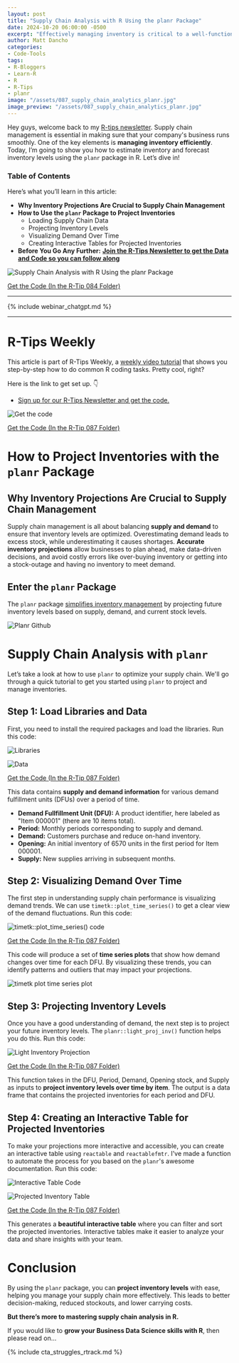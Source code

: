 ```yaml
---
layout: post
title: "Supply Chain Analysis with R Using the planr Package"
date: 2024-10-20 06:00:00 -0500
excerpt: "Effectively managing inventory is critical to a well-functioning supply chain. Learn how to project inventories using the planr package in R to optimize your supply chain operations."
author: Matt Dancho
categories:
- Code-Tools
tags:
- R-Bloggers
- Learn-R
- R
- R-Tips
- planr
image: "/assets/087_supply_chain_analytics_planr.jpg"
image_preview: "/assets/087_supply_chain_analytics_planr.jpg"
---
```


Hey guys, welcome back to my [R-tips newsletter](https://learn.business-science.io/r-tips-newsletter?el=website). Supply chain management is essential in making sure that your company's business runs smoothly. One of the key elements is **managing inventory efficiently**. Today, I’m going to show you how to estimate inventory and forecast inventory levels using the `planr` package in R. Let’s dive in!

### Table of Contents

Here’s what you’ll learn in this article:

- **Why Inventory Projections Are Crucial to Supply Chain Management**
- **How to Use the `planr` Package to Project Inventories**
    - Loading Supply Chain Data
    - Projecting Inventory Levels
    - Visualizing Demand Over Time
    - Creating Interactive Tables for Projected Inventories
- **Before You Go Any Further:** **[Join the R-Tips Newsletter to get the Data and Code so you can follow along](https://learn.business-science.io/r-tips-newsletter?el=website)** 

![Supply Chain Analysis with R Using the planr Package](/assets/087_supply_chain_analytics_planr.jpg)

<p class="text-center date"><a href="https://learn.business-science.io/r-tips-newsletter?el=website" target="_blank">Get the Code (In the R-Tip 084 Folder)</a></p>

---

{% include webinar_chatgpt.md %}

---

# R-Tips Weekly

This article is part of R-Tips Weekly, a <a href="https://learn.business-science.io/r-tips-newsletter?el=website" target="_blank">weekly video tutorial</a> that shows you step-by-step how to do common R coding tasks. Pretty cool, right?

<p>Here is the link to get set up. 👇</p>

<ul> 
    <li><a href="https://learn.business-science.io/r-tips-newsletter?el=website" target="_blank">Sign up for our R-Tips Newsletter and get the code.</a></li> 
</ul>

![Get the code](/assets/087_get_the_code.jpg)

<p class="text-center date"><a href="https://learn.business-science.io/r-tips-newsletter?el=website" target="_blank">Get the Code (In the R-Tip 087 Folder)</a></p>


# How to Project Inventories with the `planr` Package


## Why Inventory Projections Are Crucial to Supply Chain Management


Supply chain management is all about balancing **supply and demand** to ensure that inventory levels are optimized. Overestimating demand leads to excess stock, while underestimating it causes shortages. **Accurate inventory projections** allow businesses to plan ahead, make data-driven decisions, and avoid costly errors like over-buying inventory or getting into a stock-outage and having no inventory to meet demand.

## Enter the `planr` Package

The `planr` package [simplifies inventory management](https://github.com/nguyennico/planr) by projecting future inventory levels based on supply, demand, and current stock levels. 

![Planr Github](/assets/087_planr_github.jpg)

# Supply Chain Analysis with `planr`

Let’s take a look at how to use `planr` to optimize your supply chain. We'll go through a quick tutorial to get you started using `planr` to project and manage inventories.

## Step 1: Load Libraries and Data

First, you need to install the required packages and load the libraries. Run this code:

![Libraries](/assets/087_libraries_data.jpg)

![Data](/assets/087_data.jpg)

<p class="text-center date"><a href="https://learn.business-science.io/r-tips-newsletter?el=website" target="_blank">Get the Code (In the R-Tip 087 Folder)</a></p>

This data contains **supply and demand information** for various demand fulfillment units (DFUs) over a period of time.

- **Demand Fullfillment Unit (DFU):** A product identifier, here labeled as "Item 000001" (there are 10 items total).
- **Period:** Monthly periods corresponding to supply and demand.
- **Demand:** Customers purchase and reduce on-hand inventory.
- **Opening:** An initial inventory of 6570 units in the first period for Item 000001.
- **Supply:** New supplies arriving in subsequent months.

## Step 2: Visualizing Demand Over Time

The first step in understanding supply chain performance is visualizing demand trends. We can use `timetk::plot_time_series()` to get a clear view of the demand fluctuations. Run this code:

![timetk::plot_time_series() code](/assets/087_plot_code.jpg)

<p class="text-center date"><a href="https://learn.business-science.io/r-tips-newsletter?el=website" target="_blank">Get the Code (In the R-Tip 087 Folder)</a></p>

This code will produce a set of **time series plots** that show how demand changes over time for each DFU. By visualizing these trends, you can identify patterns and outliers that may impact your projections.

![timetk plot time series plot](/assets/087_demand_time_plot.jpg)

## Step 3: Projecting Inventory Levels

Once you have a good understanding of demand, the next step is to project your future inventory levels. The `planr::light_proj_inv()` function helps you do this. Run this code:

![Light Inventory Projection](/assets/087_light_proj_inv.jpg)

<p class="text-center date"><a href="https://learn.business-science.io/r-tips-newsletter?el=website" target="_blank">Get the Code (In the R-Tip 087 Folder)</a></p>

This function takes in the DFU, Period, Demand, Opening stock, and Supply as inputs to **project inventory levels over time by item**. The output is a data frame that contains the projected inventories for each period and DFU.

## Step 4: Creating an Interactive Table for Projected Inventories

To make your projections more interactive and accessible, you can create an interactive table using `reactable` and `reactablefmtr`. I've made a function to automate the process for you based on the `planr`'s awesome documentation. Run this code:

![Interactive Table Code](/assets/087_interactive_table_code.jpg)

![Projected Inventory Table](/assets/087_projected_inventory_table.jpg)

<p class="text-center date"><a href="https://learn.business-science.io/r-tips-newsletter?el=website" target="_blank">Get the Code (In the R-Tip 087 Folder)</a></p>

This generates a **beautiful interactive table** where you can filter and sort the projected inventories. Interactive tables make it easier to analyze your data and share insights with your team.

# Conclusion

By using the `planr` package, you can **project inventory levels** with ease, helping you manage your supply chain more effectively. This leads to better decision-making, reduced stockouts, and lower carrying costs.

**But there’s more to mastering supply chain analysis in R.** 

If you would like to **grow your Business Data Science skills with R**, then please read on...

{% include cta_struggles_rtrack.md %}


